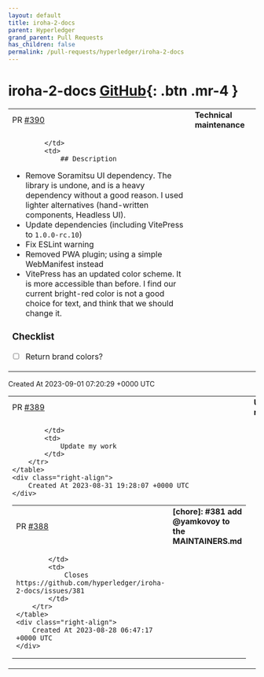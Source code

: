 ```yaml
---
layout: default
title: iroha-2-docs
parent: Hyperledger
grand_parent: Pull Requests
has_children: false
permalink: /pull-requests/hyperledger/iroha-2-docs
---
```


# iroha-2-docs <span class="fs-3 right-align">[GitHub](https://github.com/hyperledger/iroha-2-docs){: .btn .mr-4 }</span>


<div>
    <table>
        <tr>
            <td>
                PR <a href="https://github.com/hyperledger/iroha-2-docs/pull/390" class=".btn">#390</a>
            </td>
            <td>
                <b>
                    Technical maintenance
                </b>
            </td>
        </tr>
        <tr>
            <td>
                
            </td>
            <td>
                ## Description

- Remove Soramitsu UI dependency. The library is undone, and is a heavy dependency without a good reason. I used lighter alternatives (hand-written components, Headless UI).
- Update dependencies (including VitePress to `1.0.0-rc.10`)
- Fix ESLint warning
- Removed PWA plugin; using a simple WebManifest instead
- VitePress has an updated color scheme. It is more accessible than before. I find our current bright-red color is not a good choice for text, and think that we should change it.

### Checklist

- [ ] Return brand colors?
            </td>
        </tr>
    </table>
    <div class="right-align">
        Created At 2023-09-01 07:20:29 +0000 UTC
    </div>
</div>

<div>
    <table>
        <tr>
            <td>
                PR <a href="https://github.com/hyperledger/iroha-2-docs/pull/389" class=".btn">#389</a>
            </td>
            <td>
                <b>
                    Update metadata.md
                </b>
            </td>
        </tr>
        <tr>
            <td>
                
            </td>
            <td>
                Update my work
            </td>
        </tr>
    </table>
    <div class="right-align">
        Created At 2023-08-31 19:28:07 +0000 UTC
    </div>
</div>

<div>
    <table>
        <tr>
            <td>
                PR <a href="https://github.com/hyperledger/iroha-2-docs/pull/388" class=".btn">#388</a>
            </td>
            <td>
                <b>
                    [chore]: #381 add @yamkovoy to the MAINTAINERS.md
                </b>
            </td>
        </tr>
        <tr>
            <td>
                
            </td>
            <td>
                Closes https://github.com/hyperledger/iroha-2-docs/issues/381
            </td>
        </tr>
    </table>
    <div class="right-align">
        Created At 2023-08-28 06:47:17 +0000 UTC
    </div>
</div>

